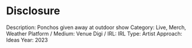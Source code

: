 # Disclosure

Description: Ponchos given away at outdoor show
Category: Live, Merch, Weather
Platform / Medium: Venue
Digi / IRL: IRL
Type: Artist
Approach: Ideas
Year: 2023
